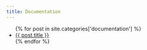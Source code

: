 ```yaml
---
title: Documentation
---
```

<ul>
{% for post in site.categories['documentation'] %}
    <li>
      <a href="{{ post.url }}">{{ post.title }}</a>
    </li>
{% endfor %}
</ul>
